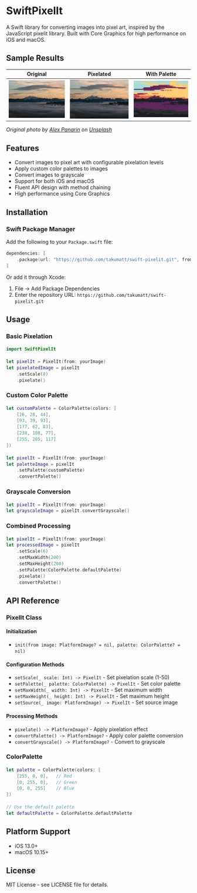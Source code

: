 # SwiftPixelIt

A Swift library for converting images into pixel art, inspired by the JavaScript pixelit library. Built with Core Graphics for high performance on iOS and macOS.

## Sample Results

| Original | Pixelated | With Palette |
|----------|-----------|--------------|
| ![Original](docs/images/example-original.png) | ![Pixelated](docs/images/example-pixelated.png) | ![Palette](docs/images/example-palette.png) |

*Original photo by [Alex Panarin](https://unsplash.com/@alex_panarin) on [Unsplash](https://unsplash.com)*

## Features

- Convert images to pixel art with configurable pixelation levels
- Apply custom color palettes to images
- Convert images to grayscale
- Support for both iOS and macOS
- Fluent API design with method chaining
- High performance using Core Graphics

## Installation

### Swift Package Manager

Add the following to your `Package.swift` file:

```swift
dependencies: [
    .package(url: "https://github.com/takumatt/swift-pixelit.git", from: "1.0.0")
]
```

Or add it through Xcode:
1. File → Add Package Dependencies
2. Enter the repository URL: `https://github.com/takumatt/swift-pixelit.git`

## Usage

### Basic Pixelation

```swift
import SwiftPixelIt

let pixelIt = PixelIt(from: yourImage)
let pixelatedImage = pixelIt
    .setScale(8)
    .pixelate()
```

### Custom Color Palette

```swift
let customPalette = ColorPalette(colors: [
    [26, 28, 44],
    [93, 39, 93],
    [177, 62, 83],
    [238, 108, 77],
    [255, 205, 117]
])

let pixelIt = PixelIt(from: yourImage)
let paletteImage = pixelIt
    .setPalette(customPalette)
    .convertPalette()
```

### Grayscale Conversion

```swift
let pixelIt = PixelIt(from: yourImage)
let grayscaleImage = pixelIt.convertGrayscale()
```

### Combined Processing

```swift
let pixelIt = PixelIt(from: yourImage)
let processedImage = pixelIt
    .setScale(6)
    .setMaxWidth(200)
    .setMaxHeight(200)
    .setPalette(ColorPalette.defaultPalette)
    .pixelate()
    .convertPalette()
```

## API Reference

### PixelIt Class

#### Initialization
- `init(from image: PlatformImage? = nil, palette: ColorPalette? = nil)`

#### Configuration Methods
- `setScale(_ scale: Int) -> PixelIt` - Set pixelation scale (1-50)
- `setPalette(_ palette: ColorPalette) -> PixelIt` - Set color palette
- `setMaxWidth(_ width: Int) -> PixelIt` - Set maximum width
- `setMaxHeight(_ height: Int) -> PixelIt` - Set maximum height
- `setSource(_ image: PlatformImage) -> PixelIt` - Set source image

#### Processing Methods
- `pixelate() -> PlatformImage?` - Apply pixelation effect
- `convertPalette() -> PlatformImage?` - Apply color palette conversion
- `convertGrayscale() -> PlatformImage?` - Convert to grayscale

### ColorPalette

```swift
let palette = ColorPalette(colors: [
    [255, 0, 0],   // Red
    [0, 255, 0],   // Green
    [0, 0, 255]    // Blue
])

// Use the default palette
let defaultPalette = ColorPalette.defaultPalette
```

## Platform Support

- iOS 13.0+
- macOS 10.15+

## License

MIT License - see LICENSE file for details.